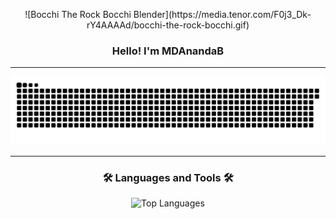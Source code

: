 <p align="center">
  ![Bocchi The Rock Bocchi Blender](https://media.tenor.com/F0j3_Dk-rY4AAAAd/bocchi-the-rock-bocchi.gif)
</p>

<h3 align="center">Hello! I'm MDAnandaB</h3>

---

<p align="center">
  <img src="https://raw.githubusercontent.com/MDAnandaB35/MDAnandaB35/output/github-snake-dark.svg" alt="Snake animation"/>
</p>

---

<h3 align="center">🛠️ Languages and Tools 🛠️</h3>
<p align="center">
  <img src="https://github-readme-stats.vercel.app/api/top-langs/?username=MDAnandaB35&layout=compact&langs_count=8&theme=tokyonight&hide_border=true" alt="Top Languages"/>
</p>
